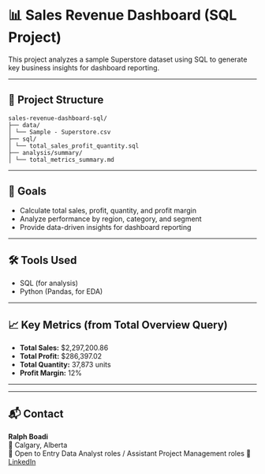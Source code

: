 # 📊 Sales Revenue Dashboard (SQL Project)

This project analyzes a sample Superstore dataset using SQL to generate key business insights for dashboard reporting.

---

## 📁 Project Structure
```
sales-revenue-dashboard-sql/
├── data/
│ └── Sample - Superstore.csv
├── sql/
│ └── total_sales_profit_quantity.sql
├── analysis/summary/
│ └── total_metrics_summary.md
```


---

## 📌 Goals

- Calculate total sales, profit, quantity, and profit margin
- Analyze performance by region, category, and segment
- Provide data-driven insights for dashboard reporting

---

## 🛠️ Tools Used

- SQL (for analysis)
- Python (Pandas, for EDA)

---

## 📈 Key Metrics (from Total Overview Query)

- **Total Sales:** \$2,297,200.86  
- **Total Profit:** \$286,397.02  
- **Total Quantity:** 37,873 units  
- **Profit Margin:** 12%

---

---

## 📬 Contact

**Ralph Boadi**  
📍 Calgary, Alberta  
💼 Open to Entry Data Analyst roles / Assistant Project Management roles
🔗 [LinkedIn](https://www.linkedin.com/in/ralph-boadi)

